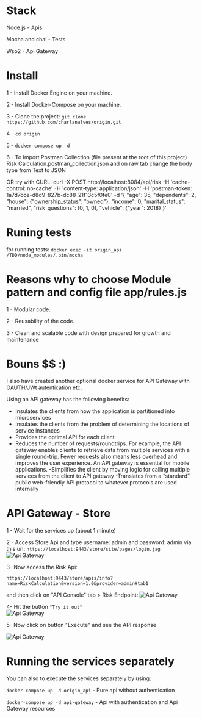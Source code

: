 # Stack
Node.js - Apis

Mocha and chai - Tests

Wso2 - Api Gateway

# Install
1 - Install Docker Engine on your machine.

2 - Install Docker-Compose on your machine.

3 - Clone the project: `git clone https://github.com/charlanalves/origin.git`

4 - `cd origin`

5 - `docker-compose up -d`

6 - To Import Postman Collection (file present at the root of this project) Risk Calculation.postman_collection.json and on raw tab change the body type from Text to JSON

OR try with CURL: curl -X POST   http://localhost:8084/api/risk   -H 'cache-control: no-cache'   -H 'content-type: application/json'   -H 'postman-token: 1a7d7cce-d8d9-827b-dc88-21f13c5f0fe0'   -d '{
"age": 35,
"dependents": 2,
"house": {"ownership_status": "owned"},
"income": 0,
"marital_status": "married",
"risk_questions": [0, 1, 0],
"vehicle": {"year": 2018}
}'

# Runing tests
for running tests: `docker exec -it origin_api /TDD/node_modules/.bin/mocha`

# Reasons why to choose Module pattern and config file app/rules.js 

1 - Modular code.

2 - Reusability of the code.

3 - Clean and scalable code with design prepared for growth and maintenance


# Bouns $$ :)
I also have created another optional docker service for API Gateway with OAUTH/JWt autentication etc.

Using an API gateway has the following benefits:

- Insulates the clients from how the application is partitioned into microservices
- Insulates the clients from the problem of determining the locations of service instances
- Provides the optimal API for each client
- Reduces the number of requests/roundtrips. For example, the API gateway enables clients to retrieve data from multiple services with a single round-trip. Fewer requests also means less overhead and improves the user experience. An API gateway is essential for mobile applications.
-Simplifies the client by moving logic for calling multiple services from the client to API gateway
-Translates from a “standard” public web-friendly API protocol to whatever protocols are used internally

# API Gateway - Store

1 - Wait for the services up (about 1 minute)

2 - Access Store Api and type username: admin and password: admin via this url:
`https://localhost:9443/store/site/pages/login.jag`
![Api Gateway](https://i.ibb.co/PDq4Wyw/01.png)


3- Now access the Risk Api:

`https://localhost:9443/store/apis/info?name=RiskCalculation&version=1.0&provider=admin#tab1`

and then  click on "API Console" tab > Risk Endpoint: 
![Api Gateway](https://i.ibb.co/NVBRBxP/02.png)



4- Hit the button `"Try it out"`  
![Api Gateway](https://i.ibb.co/cJ1vFxN/04.png)




5- Now click on button "Execute" and see the API response

![Api Gateway](https://i.ibb.co/V2CR6QS/05.png)

# Running the services separately

You can also to execute the services separately by using:


`docker-compose up -d origin_api`   - Pure api without authentication

`docker-compose up -d api-gateway` - Api with authentication and Api Gateway resources







